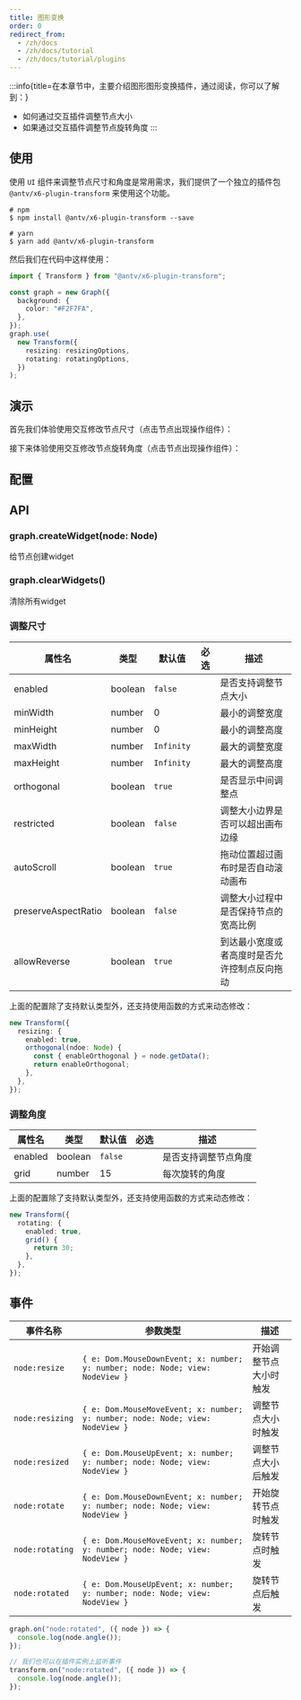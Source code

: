 ```yaml
---
title: 图形变换
order: 0
redirect_from:
  - /zh/docs
  - /zh/docs/tutorial
  - /zh/docs/tutorial/plugins
---
```


:::info{title=在本章节中，主要介绍图形图形变换插件，通过阅读，你可以了解到：}

- 如何通过交互插件调整节点大小
- 如果通过交互插件调整节点旋转角度
  :::

## 使用

使用 `UI` 组件来调整节点尺寸和角度是常用需求，我们提供了一个独立的插件包 `@antv/x6-plugin-transform` 来使用这个功能。

```shell
# npm
$ npm install @antv/x6-plugin-transform --save

# yarn
$ yarn add @antv/x6-plugin-transform
```

然后我们在代码中这样使用：

```ts
import { Transform } from "@antv/x6-plugin-transform";

const graph = new Graph({
  background: {
    color: "#F2F7FA",
  },
});
graph.use(
  new Transform({
    resizing: resizingOptions,
    rotating: rotatingOptions,
  })
);
```

## 演示

首先我们体验使用交互修改节点尺寸（点击节点出现操作组件）：

<code id="plugin-transform-resizing" src="@/src/tutorial/plugins/transform/resizing/index.tsx"></code>

接下来体验使用交互修改节点旋转角度（点击节点出现操作组件）：

<code id="plugin-transform-rotating" src="@/src/tutorial/plugins/transform/rotating/index.tsx"></code>

## 配置


## API

### graph.createWidget(node: Node)

给节点创建widget

### graph.clearWidgets()

清除所有widget

### 调整尺寸

| 属性名              | 类型    | 默认值     | 必选 | 描述                                         |
| ------------------- | ------- | ---------- | ---- | -------------------------------------------- |
| enabled             | boolean | `false`    |      | 是否支持调整节点大小                         |
| minWidth            | number  | 0          |      | 最小的调整宽度                               |
| minHeight           | number  | 0          |      | 最小的调整高度                               |
| maxWidth            | number  | `Infinity` |      | 最大的调整宽度                               |
| maxHeight           | number  | `Infinity` |      | 最大的调整高度                               |
| orthogonal          | boolean | `true`     |      | 是否显示中间调整点                           |
| restricted          | boolean | `false`    |      | 调整大小边界是否可以超出画布边缘             |
| autoScroll          | boolean | `true`     |      | 拖动位置超过画布时是否自动滚动画布           |
| preserveAspectRatio | boolean | `false`    |      | 调整大小过程中是否保持节点的宽高比例         |
| allowReverse        | boolean | `true`     |      | 到达最小宽度或者高度时是否允许控制点反向拖动 |

上面的配置除了支持默认类型外，还支持使用函数的方式来动态修改：

```ts
new Transform({
  resizing: {
    enabled: true,
    orthogonal(ndoe: Node) {
      const { enableOrthogonal } = node.getData();
      return enableOrthogonal;
    },
  },
});
```

### 调整角度

| 属性名  | 类型    | 默认值  | 必选 | 描述                 |
| ------- | ------- | ------- | ---- | -------------------- |
| enabled | boolean | `false` |      | 是否支持调整节点角度 |
| grid    | number  | 15      |      | 每次旋转的角度       |

上面的配置除了支持默认类型外，还支持使用函数的方式来动态修改：

```ts
new Transform({
  rotating: {
    enabled: true,
    grid() {
      return 30;
    },
  },
});
```

## 事件

| 事件名称        | 参数类型                                                                      | 描述                   |
| --------------- | ----------------------------------------------------------------------------- | ---------------------- |
| `node:resize`   | `{ e: Dom.MouseDownEvent; x: number; y: number; node: Node; view: NodeView }` | 开始调整节点大小时触发 |
| `node:resizing` | `{ e: Dom.MouseMoveEvent; x: number; y: number; node: Node; view: NodeView }` | 调整节点大小时触发     |
| `node:resized`  | `{ e: Dom.MouseUpEvent; x: number; y: number; node: Node; view: NodeView }`   | 调整节点大小后触发     |
| `node:rotate`   | `{ e: Dom.MouseDownEvent; x: number; y: number; node: Node; view: NodeView }` | 开始旋转节点时触发     |
| `node:rotating` | `{ e: Dom.MouseMoveEvent; x: number; y: number; node: Node; view: NodeView }` | 旋转节点时触发         |
| `node:rotated`  | `{ e: Dom.MouseUpEvent; x: number; y: number; node: Node; view: NodeView }`   | 旋转节点后触发         |

```ts
graph.on("node:rotated", ({ node }) => {
  console.log(node.angle());
});

// 我们也可以在插件实例上监听事件
transform.on("node:rotated", ({ node }) => {
  console.log(node.angle());
});
```
